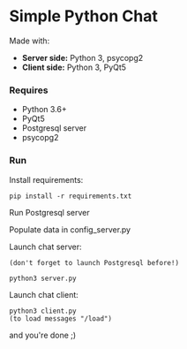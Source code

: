 # Simple Python Chat

Made with:

  - <strong>Server side:</strong> Python 3, psycopg2
  - <strong>Client side:</strong> Python 3, PyQt5


### Requires

  - Python 3.6+
  - PyQt5
  - Postgresql server
  - psycopg2


### Run

Install requirements:

    pip install -r requirements.txt

Run Postgresql server
    
Populate data in config_server.py

Launch chat server:
    
    (don't forget to launch Postgresql before!)

    python3 server.py

Launch chat client:

    python3 client.py
    (to load messages "/load")
and you're done ;)

